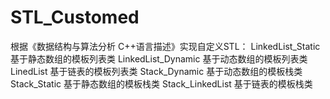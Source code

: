 # STL_Customed
根据《数据结构与算法分析 C++语言描述》实现自定义STL：
LinkedList_Static       基于静态数组的模板列表类
LinkedList_Dynamic      基于动态数组的模板列表类
LinedList               基于链表的模板列表类
Stack_Dynamic           基于动态数组的模板栈类
Stack_Static            基于静态数组的模板栈类
Stack_LinkedList        基于链表的模板栈类
